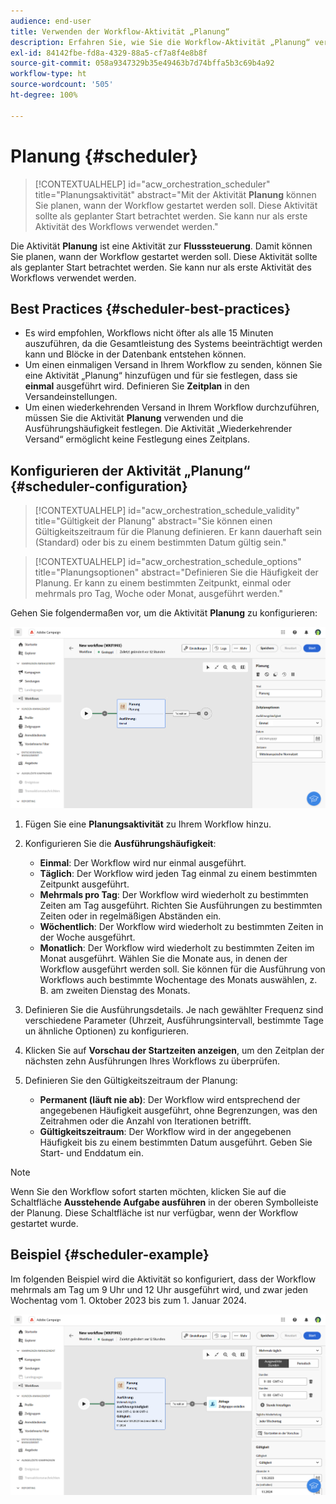 ```yaml
---
audience: end-user
title: Verwenden der Workflow-Aktivität „Planung“
description: Erfahren Sie, wie Sie die Workflow-Aktivität „Planung“ verwenden.
exl-id: 84142fbe-fd8a-4329-88a5-cf7a8f4e8b8f
source-git-commit: 058a9347329b35e49463b7d74bffa5b3c69b4a92
workflow-type: ht
source-wordcount: '505'
ht-degree: 100%

---
```


# Planung {#scheduler}

>[!CONTEXTUALHELP]
>id="acw_orchestration_scheduler"
>title="Planungsaktivität"
>abstract="Mit der Aktivität **Planung** können Sie planen, wann der Workflow gestartet werden soll. Diese Aktivität sollte als geplanter Start betrachtet werden. Sie kann nur als erste Aktivität des Workflows verwendet werden."

Die Aktivität **Planung** ist eine Aktivität zur **Flusssteuerung**. Damit können Sie planen, wann der Workflow gestartet werden soll. Diese Aktivität sollte als geplanter Start betrachtet werden. Sie kann nur als erste Aktivität des Workflows verwendet werden.

## Best Practices {#scheduler-best-practices}

* Es wird empfohlen, Workflows nicht öfter als alle 15 Minuten auszuführen, da die Gesamtleistung des Systems beeinträchtigt werden kann und Blöcke in der Datenbank entstehen können.
* Um einen einmaligen Versand in Ihrem Workflow zu senden, können Sie eine Aktivität „Planung“ hinzufügen und für sie festlegen, dass sie **einmal** ausgeführt wird. Definieren Sie **Zeitplan** in den Versandeinstellungen.
* Um einen wiederkehrenden Versand in Ihrem Workflow durchzuführen, müssen Sie die Aktivität **Planung** verwenden und die Ausführungshäufigkeit festlegen. Die Aktivität „Wiederkehrender Versand“ ermöglicht keine Festlegung eines Zeitplans.

## Konfigurieren der Aktivität „Planung“ {#scheduler-configuration}

>[!CONTEXTUALHELP]
>id="acw_orchestration_schedule_validity"
>title="Gültigkeit der Planung"
>abstract="Sie können einen Gültigkeitszeitraum für die Planung definieren. Er kann dauerhaft sein (Standard) oder bis zu einem bestimmten Datum gültig sein."

>[!CONTEXTUALHELP]
>id="acw_orchestration_schedule_options"
>title="Planungsoptionen"
>abstract="Definieren Sie die Häufigkeit der Planung. Er kann zu einem bestimmten Zeitpunkt, einmal oder mehrmals pro Tag, Woche oder Monat, ausgeführt werden."

Gehen Sie folgendermaßen vor, um die Aktivität **Planung** zu konfigurieren:

![Benutzeroberfläche für die Konfiguration der Aktivität „Planung“](../assets/workflow-scheduler.png)

1. Fügen Sie eine **Planungsaktivität** zu Ihrem Workflow hinzu.

1. Konfigurieren Sie die **Ausführungshäufigkeit**:

   * **Einmal**: Der Workflow wird nur einmal ausgeführt.
   * **Täglich**: Der Workflow wird jeden Tag einmal zu einem bestimmten Zeitpunkt ausgeführt.
   * **Mehrmals pro Tag**: Der Workflow wird wiederholt zu bestimmten Zeiten am Tag ausgeführt. Richten Sie Ausführungen zu bestimmten Zeiten oder in regelmäßigen Abständen ein.
   * **Wöchentlich**: Der Workflow wird wiederholt zu bestimmten Zeiten in der Woche ausgeführt.
   * **Monatlich**: Der Workflow wird wiederholt zu bestimmten Zeiten im Monat ausgeführt. Wählen Sie die Monate aus, in denen der Workflow ausgeführt werden soll. Sie können für die Ausführung von Workflows auch bestimmte Wochentage des Monats auswählen, z. B. am zweiten Dienstag des Monats.

1. Definieren Sie die Ausführungsdetails. Je nach gewählter Frequenz sind verschiedene Parameter (Uhrzeit, Ausführungsintervall, bestimmte Tage un ähnliche Optionen) zu konfigurieren.

1. Klicken Sie auf **Vorschau der Startzeiten anzeigen**, um den Zeitplan der nächsten zehn Ausführungen Ihres Workflows zu überprüfen.

1. Definieren Sie den Gültigkeitszeitraum der Planung:

   * **Permanent (läuft nie ab)**: Der Workflow wird entsprechend der angegebenen Häufigkeit ausgeführt, ohne Begrenzungen, was den Zeitrahmen oder die Anzahl von Iterationen betrifft.
   * **Gültigkeitszeitraum**: Der Workflow wird in der angegebenen Häufigkeit bis zu einem bestimmten Datum ausgeführt. Geben Sie Start- und Enddatum ein. 

>[!NOTE]
>Wenn Sie den Workflow sofort starten möchten, klicken Sie auf die Schaltfläche **Ausstehende Aufgabe ausführen** in der oberen Symbolleiste der Planung. Diese Schaltfläche ist nur verfügbar, wenn der Workflow gestartet wurde.

## Beispiel {#scheduler-example}

Im folgenden Beispiel wird die Aktivität so konfiguriert, dass der Workflow mehrmals am Tag um 9 Uhr und 12 Uhr ausgeführt wird, und zwar jeden Wochentag vom 1. Oktober 2023 bis zum 1. Januar 2024.

![Beispielkonfiguration der Aktivität „Planung“](../assets/workflow-scheduler2.png)
